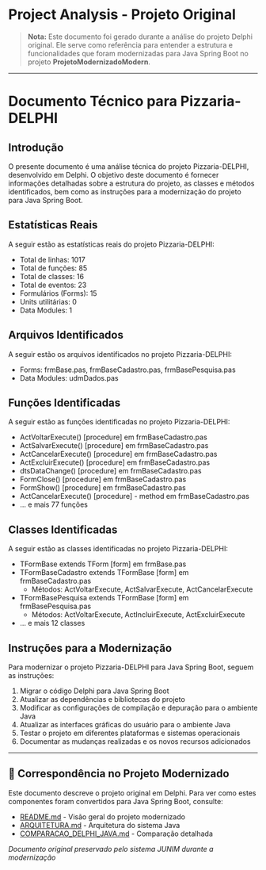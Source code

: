 # Project Analysis - Projeto Original

> **Nota:** Este documento foi gerado durante a análise do projeto Delphi original.
> Ele serve como referência para entender a estrutura e funcionalidades que foram
> modernizadas para Java Spring Boot no projeto **ProjetoModernizadoModern**.

---

Documento Técnico para Pizzaria-DELPHI
=================================

Introdução
------------

O presente documento é uma análise técnica do projeto Pizzaria-DELPHI, desenvolvido em Delphi. O objetivo deste documento é fornecer informações detalhadas sobre a estrutura do projeto, as classes e métodos identificados, bem como as instruções para a modernização do projeto para Java Spring Boot.

Estatísticas Reais
-----------------

A seguir estão as estatísticas reais do projeto Pizzaria-DELPHI:

* Total de linhas: 1017
* Total de funções: 85
* Total de classes: 16
* Total de eventos: 23
* Formulários (Forms): 15
* Units utilitárias: 0
* Data Modules: 1

Arquivos Identificados
-------------------

A seguir estão os arquivos identificados no projeto Pizzaria-DELPHI:

* Forms: frmBase.pas, frmBaseCadastro.pas, frmBasePesquisa.pas
* Data Modules: udmDados.pas

Funções Identificadas
-------------------

A seguir estão as funções identificadas no projeto Pizzaria-DELPHI:

* ActVoltarExecute() [procedure] em frmBaseCadastro.pas
* ActSalvarExecute() [procedure] em frmBaseCadastro.pas
* ActCancelarExecute() [procedure] em frmBaseCadastro.pas
* ActExcluirExecute() [procedure] em frmBaseCadastro.pas
* dtsDataChange() [procedure] em frmBaseCadastro.pas
* FormClose() [procedure] em frmBaseCadastro.pas
* FormShow() [procedure] em frmBaseCadastro.pas
* ActCancelarExecute() [procedure] - method em frmBaseCadastro.pas
* ... e mais 77 funções

Classes Identificadas
-------------------

A seguir estão as classes identificadas no projeto Pizzaria-DELPHI:

* TFormBase extends TForm [form] em frmBase.pas
* TFormBaseCadastro extends TFormBase [form] em frmBaseCadastro.pas
  - Métodos: ActVoltarExecute, ActSalvarExecute, ActCancelarExecute
* TFormBasePesquisa extends TFormBase [form] em frmBasePesquisa.pas
  - Métodos: ActVoltarExecute, ActIncluirExecute, ActExcluirExecute
* ... e mais 12 classes

Instruções para a Modernização
------------------------------

Para modernizar o projeto Pizzaria-DELPHI para Java Spring Boot, seguem as instruções:

1. Migrar o código Delphi para Java Spring Boot
2. Atualizar as dependências e bibliotecas do projeto
3. Modificar as configurações de compilação e depuração para o ambiente Java
4. Atualizar as interfaces gráficas do usuário para o ambiente Java
5. Testar o projeto em diferentes plataformas e sistemas operacionais
6. Documentar as mudanças realizadas e os novos recursos adicionados

---

## 🔄 Correspondência no Projeto Modernizado

Este documento descreve o projeto original em Delphi. Para ver como estes componentes
foram convertidos para Java Spring Boot, consulte:

- [README.md](../README.md) - Visão geral do projeto modernizado
- [ARQUITETURA.md](../ARQUITETURA.md) - Arquitetura do sistema Java
- [COMPARACAO_DELPHI_JAVA.md](../COMPARACAO_DELPHI_JAVA.md) - Comparação detalhada

*Documento original preservado pelo sistema JUNIM durante a modernização*
